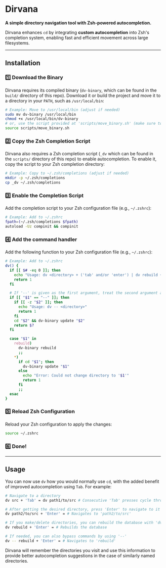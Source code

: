 # Dirvana
**A simple directory navigation tool with Zsh-powered autocompletion.**  

Dirvana enhances `cd` by integrating **custom autocompletion** into Zsh's completion system, enabling fast and efficient movement across large filesystems.

---

## Installation

### **1️⃣ Download the Binary**
Dirvana requires its compiled binary (`dv-binary`, which can be found in the `build/` directory of this repo). Download it or build the project and move it to a directory in your `PATH`, such as `/usr/local/bin`:

```sh
# Example: Move to /usr/local/bin (adjust if needed)
sudo mv dv-binary /usr/local/bin
chmod +x /usr/local/bin/dv-binary
# or, use the script provided at 'scripts/move_binary.sh' (make sure to adjust the path if needed)
source scripts/move_binary.sh
```

### **2️⃣ Copy the Zsh Completion Script**
Dirvana also requires a Zsh completion script (`_dv` which can be found in the `scripts/` directory of this repo) to enable autocompletion. To enable it, copy the script to your Zsh completion directory:

```sh
# Example: Copy to ~/.zsh/completions (adjust if needed)
mkdir -p ~/.zsh/completions
cp _dv ~/.zsh/completions
```

### **3️⃣ Enable the Completion Script**
Add the completion script to your Zsh configuration file (e.g., `~/.zshrc`):

```sh
# Example: Add to ~/.zshrc
fpath=(~/.zsh/completions $fpath)
autoload -Uz compinit && compinit
```

### **4️⃣ Add the command handler**
Add the following function to your Zsh configuration file (e.g., `~/.zshrc`):

```sh
# Example: Add to ~/.zshrc
dv() {
  if [[ $# -eq 0 ]]; then
    echo "Usage: dv <directory> + ('tab' and/or 'enter') | dv rebuild + 'enter' | dv -- <directory> + 'enter'"
    return 1
  fi

  # If '--' is given as the first argument, treat the second argument as a directory and bypass special handling.
  if [[ "$1" == "--" ]]; then
    if [[ -z "$2" ]]; then
      echo "Usage: dv -- <directory>"
      return 1
    fi
    cd "$2" && dv-binary update "$2"
    return $?
  fi

  case "$1" in
    rebuild)
      dv-binary rebuild
      ;;
    *)
      if cd "$1"; then
        dv-binary update "$1"
      else
        echo "Error: Could not change directory to '$1'"
        return 1
      fi
      ;;
  esac
}
```

### **5️⃣ Reload Zsh Configuration**
Reload your Zsh configuration to apply the changes:

```sh
source ~/.zshrc
```

### **6️⃣ Done!**

---

## Usage

You can now use `dv` how you would normally use `cd`, with the added benefit of improved autocompletion using `Tab`. For example:

```sh
# Navigate to a directory
dv src + 'Tab' = dv path1/to/src # Consecutive 'Tab' presses cycle through possible 

# After getting the desired directory, press 'Enter' to navigate to it
dv path2/to/src + 'Enter' = # Navigates to 'path2/to/src'

# If you make/delete directories, you can rebuild the database with 'dv rebuild'
dv rebuild + 'Enter' = # Rebuilds the database

# If needed, you can also bypass commands by using '--'
dv -- rebuild + 'Enter' = # Navigates to 'rebuild'
```

Dirvana will remember the directories you visit and use this information to provide better autocompletion suggestions in the case of similarly named directories.